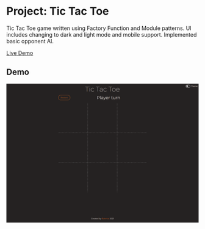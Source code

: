 # Project: Tic Tac Toe
Tic Tac Toe game written using Factory Function and Module patterns. UI includes changing to dark and light mode and mobile support. Implemented basic opponent AI.

[Live Demo](https://philbjern.github.io/odin-project/javascript/organizing-js-code/PROJECT-tic-tac-toe/index.html)

## Demo

![Demo](img/tick-tack-toe1.gif)